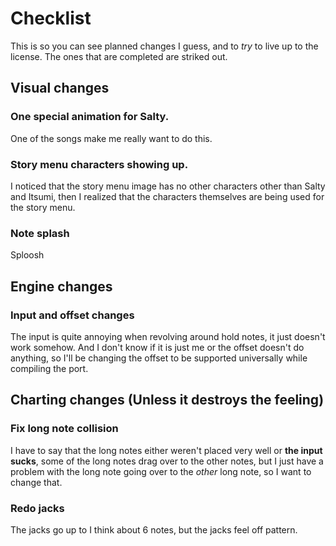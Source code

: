 # Checklist
This is so you can see planned changes I guess, and to *try* to live up to the license.
The ones that are completed are striked out.

## Visual changes
### One special animation for Salty.
One of the songs make me really want to do this.
### Story menu characters showing up.
I noticed that the story menu image has no other characters other than Salty and Itsumi, then I realized that the characters themselves are being used for the story menu.
### Note splash
Sploosh
## Engine changes
### Input and offset changes
The input is quite annoying when revolving around hold notes, it just doesn't work somehow. And I don't know if it is just me or the offset doesn't do anything, so I'll be changing the offset to be supported universally while compiling the port.
## Charting changes (Unless it destroys the feeling)
### Fix long note collision
I have to say that the long notes either weren't placed very well or **the input sucks**, some of the long notes drag over to the other notes, but I just have a problem with the long note going over to the *other* long note, so I want to change that.
### Redo jacks
The jacks go up to I think about 6 notes, but the jacks feel off pattern.